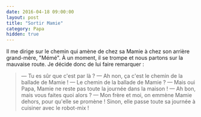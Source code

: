 ```yaml
---
date: 2016-04-18 09:00:00
layout: post
title: "Sortir Mamie"
category: Papa
hidden: true
---
```


Il me dirige sur le chemin qui amène de chez sa Mamie à chez son arrière grand-mère, "Mémé". À un moment, il se trompe et nous partons sur la mauvaise route. Je décide donc de lui faire remarquer :

> —  Tu es sûr que c'est par là ?
> —  Ah non, ça c'est le chemin de la ballade de Mamie !
> —  Le chemin de la ballade de Mamie ?
> —  Mais oui Papa, Mamie ne reste pas toute la journée dans la maison !
> —  Ah bon, mais vous faites quoi alors ?
> —  Mon frère et moi, on emmène Mamie dehors, pour qu'elle se promène ! Sinon, elle passe toute sa journée à cuisiner avec le robot-mix !
